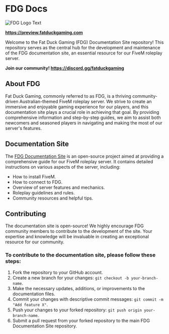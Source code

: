 # FDG Docs

![FDG Logo Text](https://app.fatduckgaming.com/assets/logos/fdg_text.png)

**https://preview.fatduckgaming.com**

Welcome to the Fat Duck Gaming (FDG) Documentation Site repository! This repository serves as the central hub for the development and maintenance of the FDG documentation site, an essential resource for our FiveM roleplay server.

**Join our community! https://discord.gg/fatduckgaming**

## About FDG
Fat Duck Gaming, commonly referred to as FDG, is a thriving community-driven Australian-themed FiveM roleplay server. We strive to create an immersive and enjoyable gaming experience for our players, and this documentation site plays a crucial role in achieving that goal. By providing comprehensive information and step-by-step guides, we aim to assist both newcomers and seasoned players in navigating and making the most of our server's features.

## Documentation Site
The [FDG Documentation Site](https://preview.fatduckgaming.com) is an open-source project aimed at providing a comprehensive guide for our FiveM roleplay server. It contains detailed instructions on various aspects of the server, including:

- How to install FiveM.
- How to connect to FDG.
- Overview of server features and mechanics.
- Roleplay guidelines and rules.
- Community resources and helpful tips.

## Contributing
The documentation site is open-source! We highly encourage FDG community members to contribute to the development of the site. Your expertise and knowledge will be invaluable in creating an exceptional resource for our community.

### To contribute to the documentation site, please follow these steps:

1. Fork the repository to your GitHub account.
2. Create a new branch for your changes: `git checkout -b your-branch-name`.
3. Make the necessary updates, additions, or improvements to the documentation files.
4. Commit your changes with descriptive commit messages: `git commit -m "Add feature X"`.
5. Push your changes to your forked repository: `git push origin your-branch-name`.
6. Submit a pull request from your forked repository to the main FDG Documentation Site repository.
